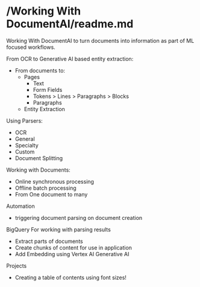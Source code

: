 
# /Working With DocumentAI/readme.md

Working With DocumentAI to turn documents into information as part of ML focused workflows.

From OCR to Generative AI based entity extraction:
- From documents to:
    - Pages
        - Text
        - Form Fields
        - Tokens > Lines > Paragraphs > Blocks
        - Paragraphs
    - Entity Extraction
    
Using Parsers:
- OCR
- General
- Specialty
- Custom
- Document Splitting

Working with Documents:
- Online synchronous processing
- Offline batch processing
- From One document to many

Automation
- triggering document parsing on document creation

BigQuery For working with parsing results
- Extract parts of documents
- Create chunks of content for use in application
- Add Embedding using Vertex AI Generative AI

Projects
- Creating a table of contents using font sizes!